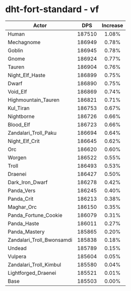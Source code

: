 # dht-fort-standard - vf
| Actor | DPS | Increase |
|---|:---:|:---:|
|Human|187510|1.08%|
|Mechagnome|186949|0.78%|
|Goblin|186945|0.78%|
|Gnome|186924|0.77%|
|Tauren|186904|0.76%|
|Night_Elf_Haste|186899|0.75%|
|Dwarf|186890|0.75%|
|Void_Elf|186869|0.74%|
|Highmountain_Tauren|186821|0.71%|
|Kul_Tiran|186753|0.67%|
|Nightborne|186726|0.66%|
|Blood_Elf|186723|0.66%|
|Zandalari_Troll_Paku|186694|0.64%|
|Night_Elf_Crit|186645|0.62%|
|Orc|186620|0.60%|
|Worgen|186522|0.55%|
|Troll|186493|0.53%|
|Draenei|186427|0.50%|
|Dark_Iron_Dwarf|186278|0.42%|
|Panda_Vers|186245|0.40%|
|Panda_Crit|186213|0.38%|
|Maghar_Orc|186150|0.35%|
|Panda_Fortune_Cookie|186079|0.31%|
|Panda_Haste|186011|0.27%|
|Panda_Mastery|185865|0.20%|
|Zandalari_Troll_Bwonsamdi|185838|0.18%|
|Undead|185789|0.15%|
|Vulpera|185604|0.05%|
|Zandalari_Troll_Kimbul|185580|0.04%|
|Lightforged_Draenei|185521|0.01%|
|Base|185503|0.00%|
